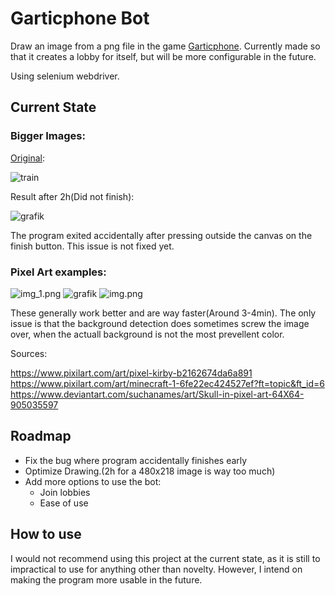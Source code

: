 # Garticphone Bot

Draw an image from a png file in the game [Garticphone](https://garticphone.com/de). Currently made so that it creates a lobby for itself, but will be more configurable in the future.

Using selenium webdriver.  

## Current State

### Bigger Images:

[Original](https://www.youtube.com/watch?v=UnIhRpIT7nc):

![train](https://github.com/Julian-Mostbauer/Gartic_Phone_Bot/assets/146772868/a1a74038-a392-4710-a67a-030ea97521dc)

Result after 2h(Did not finish):

![grafik](https://github.com/Julian-Mostbauer/Gartic_Phone_Bot/assets/146772868/24a431e3-d030-4209-a7c3-a9206eb22fe7)


The program exited accidentally after pressing outside the canvas on the finish button. This issue is not fixed yet.

### Pixel Art examples:

![img_1.png](img_1.png)
![grafik](https://github.com/Julian-Mostbauer/Gartic_Phone_Bot/assets/146772868/62679fdb-674f-42b9-a88b-36c565ce578d)
![img.png](img.png)

These generally work better and are way faster(Around 3-4min). The only issue is that the background detection does sometimes screw the image over, when the actuall background is not the most prevellent color.

Sources:

https://www.pixilart.com/art/pixel-kirby-b2162674da6a891
https://www.pixilart.com/art/minecraft-1-6fe22ec424527ef?ft=topic&ft_id=6
https://www.deviantart.com/suchanames/art/Skull-in-pixel-art-64X64-905035597

## Roadmap
- Fix the bug where program accidentally finishes early
- Optimize Drawing.(2h for a 480x218 image is way too much)
- Add more options to use the bot:
  - Join lobbies
  - Ease of use

## How to use
I would not recommend using this project at the current state, as it is still to impractical to use for anything other than novelty. However, I intend on making the program more usable in the future.


